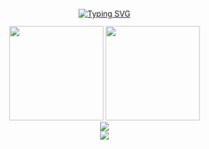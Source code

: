 <p align="center"><a href="https://git.io/typing-svg"><img src="https://readme-typing-svg.herokuapp.com?size=30&duration=4000&color=B73EF7&center=%E7%9C%9F%E7%9A%84&vCenter=%E7%9C%9F%E7%9A%84&lines=stay+hungry%2C+stay+foolish" alt="Typing SVG" /></a></p>

<div align="center">
<span>  </span>
<img height="170px" src="https://github-readme-stats.vercel.app/api?username=JiangZiyang0120" /><span>  </span><img height="170px" src="https://github-readme-stats.vercel.app/api/top-langs/?username=Achuan-2&layout=compact&langs_count=8" />
<span>  </span>
</div>

<div align="center">
    <img  src="https://github-readme-streak-stats.herokuapp.com/?user=JiangZiyang0120" />
</div>

<div align="center">
    <img src="https://activity-graph.herokuapp.com/graph?username=JiangZiyang0120&theme=minimal" />
</div>

<!--START_SECTION:waka-->
<!--END_SECTION:waka-->
